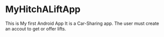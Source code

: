 # MyHitchALiftApp
This is My first Android App
It is a Car-Sharing app.
The user must create an accout to get or offer lifts.
